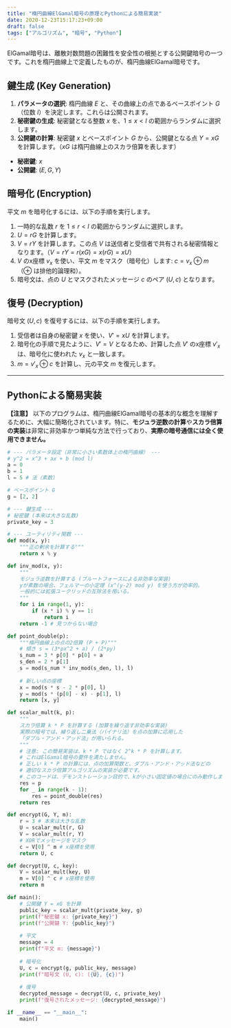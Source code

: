 ```yaml
---
title: "楕円曲線ElGamal暗号の原理とPythonによる簡易実装"
date: 2020-12-23T15:17:23+09:00
draft: false
tags: ["アルゴリズム", "暗号", "Python"] 
---
```

<!--more-->
ElGamal暗号は、離散対数問題の困難性を安全性の根拠とする公開鍵暗号の一つです。これを楕円曲線上で定義したものが、楕円曲線ElGamal暗号です。

## 鍵生成 (Key Generation)
1.  **パラメータの選択**: 楕円曲線 $E$ と、その曲線上の点であるベースポイント $G$（位数 $l$）を決定します。これらは公開されます。
2.  **秘密鍵の生成**: 秘密鍵となる整数 $x$ を、$1 \le x < l$ の範囲からランダムに選択します。
3.  **公開鍵の計算**: 秘密鍵 $x$ とベースポイント $G$ から、公開鍵となる点 $Y = xG$ を計算します。（$xG$ は楕円曲線上のスカラ倍算を表します）

-   **秘密鍵**: $x$
-   **公開鍵**: $(E, G, Y)$

## 暗号化 (Encryption)
平文 $m$ を暗号化するには、以下の手順を実行します。

1.  一時的な乱数 $r$ を $1 \le r < l$ の範囲からランダムに選択します。
2.  $U = rG$ を計算します。
3.  $V = rY$ を計算します。この点 $V$ は送信者と受信者で共有される秘密情報となります。（$V = rY = r(xG) = x(rG) = xU$）
4.  $V$ のx座標 $v_x$ を使い、平文 $m$ をマスク（暗号化）します: $c = v_x \oplus m$ （$\oplus$ は排他的論理和）。
5.  暗号文は、点の $U$ とマスクされたメッセージ $c$ のペア $(U, c)$ となります。

## 復号 (Decryption)
暗号文 $(U, c)$ を復号するには、以下の手順を実行します。

1.  受信者は自身の秘密鍵 $x$ を使い、$V' = xU$ を計算します。
2.  暗号化の手順で見たように、$V' = V$ となるため、計算した点 $V'$ のx座標 $v'_x$ は、暗号化に使われた $v_x$ と一致します。
3.  $m = v'_x \oplus c$ を計算し、元の平文 $m$ を復元します。

---

## Pythonによる簡易実装

**【注意】**
以下のプログラムは、楕円曲線ElGamal暗号の基本的な概念を理解するために、大幅に簡略化されています。特に、**モジュラ逆数の計算**や**スカラ倍算の実装**は非常に非効率かつ単純な方法で行っており、**実際の暗号通信には全く使用できません。**

```python:elgamal_ecc_simple.py
# --- パラメータ設定（非常に小さい素数体上の楕円曲線） ---
# y^2 = x^3 + ax + b (mod l)
a = 0
b = 1
l = 5 # 法（素数）

# ベースポイント G
g = [2, 2]

# --- 鍵生成 ---
# 秘密鍵 (本来は大きな乱数)
private_key = 3

# --- ユーティリティ関数 ---
def mod(x, y):
    """正の剰余を計算する"""
    return x % y

def inv_mod(x, y):
    """
    モジュラ逆数を計算する (ブルートフォースによる非効率な実装)
    yが素数の場合、フェルマーの小定理 (x^(y-2) mod y) を使う方が効率的。
    一般的には拡張ユークリッドの互除法を用いる。
    """
    for i in range(1, y):
        if (x * i) % y == 1:
            return i
    return -1 # 見つからない場合

def point_double(p):
    """楕円曲線上の点の2倍算 (P + P)"""
    # 傾き s = (3*px^2 + a) / (2*py)
    s_num = 3 * p[0] * p[0] + a
    s_den = 2 * p[1]
    s = mod(s_num * inv_mod(s_den, l), l)
    
    # 新しい点の座標
    x = mod(s * s - 2 * p[0], l)
    y = mod(s * (p[0] - x) - p[1], l)
    return [x, y]

def scalar_mult(k, p):
    """
    スカラ倍算 k * P を計算する (加算を繰り返す非効率な実装)
    実際の暗号では、繰り返し二乗法（バイナリ法）を点の加算に応用した
    「ダブル・アンド・アッド法」が用いられる。
    """
    # 注意: この簡易実装は、k * P ではなく 2^k * P を計算します。
    # これはElGamal暗号の要件を満たしません。
    # 正しい k * P の計算には、点の加算関数と、ダブル・アンド・アッド法などの
    # 適切なスカラ倍算アルゴリズムの実装が必要です。
    # このコードは、デモンストレーション目的で、kが小さい固定値の場合にのみ動作します。
    res = p
    for _ in range(k - 1):
        res = point_double(res)
    return res

def encrypt(G, Y, m):
    r = 3 # 本来は大きな乱数
    U = scalar_mult(r, G)
    V = scalar_mult(r, Y)
    # XORでメッセージをマスク
    c = V[0] ^ m # x座標を使用
    return U, c

def decrypt(U, c, key):
    V = scalar_mult(key, U)
    m = V[0] ^ c # x座標を使用
    return m

def main():
    # 公開鍵 Y = xG を計算
    public_key = scalar_mult(private_key, g)
    print(f"秘密鍵 x: {private_key}")
    print(f"公開鍵 Y: {public_key}")
    
    # 平文
    message = 4
    print(f"平文 m: {message}")
    
    # 暗号化
    U, c = encrypt(g, public_key, message)
    print(f"暗号文 (U, c): ({U}, {c})")
    
    # 復号
    decrypted_message = decrypt(U, c, private_key)
    print(f"復号されたメッセージ: {decrypted_message}")

if __name__ == "__main__":
    main()
```
